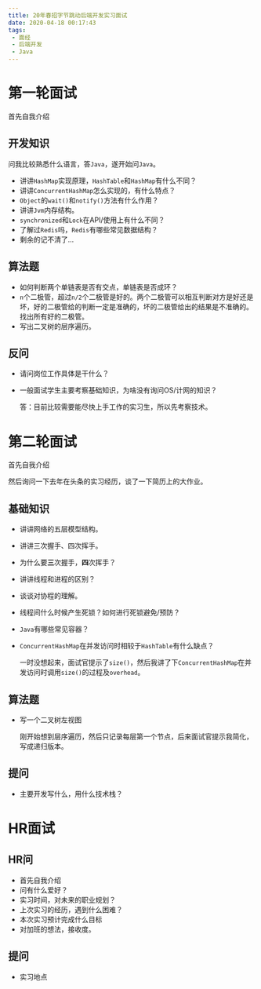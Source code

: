 ```yaml
---
title: 20年春招字节跳动后端开发实习面试
date: 2020-04-18 00:17:43
tags:
 - 面经
 - 后端开发
 - Java
---
```


# 第一轮面试

首先自我介绍

## 开发知识

问我比较熟悉什么语言，答`Java`，遂开始问`Java`。

- 讲讲`HashMap`实现原理，`HashTable`和`HashMap`有什么不同？
- 讲讲`ConcurrentHashMap`怎么实现的，有什么特点？
- `Object`的`wait()`和`notify()`方法有什么作用？
- 讲讲`Jvm`内存结构。
- `synchronized`和`Lock`在API/使用上有什么不同？
- 了解过`Redis`吗，`Redis`有哪些常见数据结构？
- 剩余的记不清了...

## 算法题

- 如何判断两个单链表是否有交点，单链表是否成环？
- `n`个二极管，超过`n/2`个二极管是好的。两个二极管可以相互判断对方是好还是坏，好的二极管给的判断一定是准确的，坏的二极管给出的结果是不准确的。找出所有好的二极管。
- 写出二叉树的层序遍历。

## 反问

- 请问岗位工作具体是干什么？

- 一般面试学生主要考察基础知识，为啥没有询问OS/计网的知识？

    答：目前比较需要能尽快上手工作的实习生，所以先考察技术。

# 第二轮面试

首先自我介绍

然后询问一下去年在头条的实习经历，谈了一下简历上的大作业。

## 基础知识

- 讲讲网络的五层模型结构。

- 讲讲三次握手、四次挥手。

- 为什么要**三**次握手，**四**次挥手？

- 讲讲线程和进程的区别？

- 谈谈对协程的理解。

- 线程间什么时候产生死锁？如何进行死锁避免/预防？

- `Java`有哪些常见容器？

- `ConcurrentHashMap`在并发访问时相较于`HashTable`有什么缺点？

    一时没想起来，面试官提示了`size()`，然后我讲了下`ConcurrentHashMap`在并发访问时调用`size()`的过程及`overhead`。

## 算法题

- 写一个二叉树左视图

    刚开始想到层序遍历，然后只记录每层第一个节点，后来面试官提示我简化，写成递归版本。

## 提问

- 主要开发写什么，用什么技术栈？

# HR面试

## HR问

- 首先自我介绍
- 问有什么爱好？
- 实习时间，对未来的职业规划？
- 上次实习的经历，遇到什么困难？
- 本次实习预计完成什么目标
- 对加班的想法，接收度。

## 提问

- 实习地点

